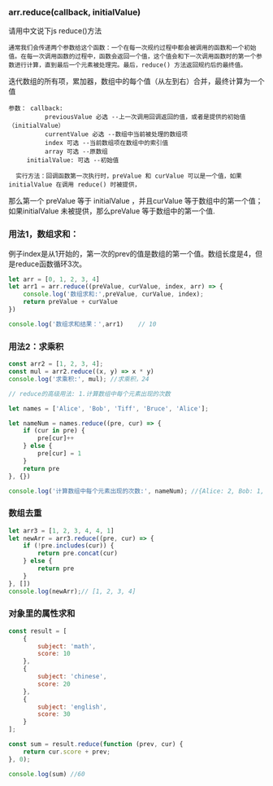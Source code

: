 ### arr.reduce(callback, initialValue) 

请用中文说下js reduce()方法
```
通常我们会传递两个参数给这个函数：一个在每一次规约过程中都会被调用的函数和一个初始值。在每一次调用函数的过程中，函数会返回一个值，这个值会和下一次调用函数时的第一个参数进行计算，直到最后一个元素被处理完。最后，reduce() 方法返回规约后的最终值。
```

迭代数组的所有项，累加器，数组中的每个值（从左到右）合并，最终计算为一个值
```
参数： callback:
          previousValue 必选 --上一次调用回调返回的值，或者是提供的初始值（initialValue）
          currentValue 必选 --数组中当前被处理的数组项
          index 可选 --当前数组项在数组中的索引值
          array 可选 --原数组
     initialValue: 可选 --初始值

  实行方法：回调函数第一次执行时，preValue 和 curValue 可以是一个值，如果 initialValue 在调用 reduce() 时被提供，
```

那么第一个 preValue 等于 initialValue ，并且curValue 等于数组中的第一个值；
如果initialValue 未被提供，那么preValue 等于数组中的第一个值.

### 用法1，数组求和：
例子index是从1开始的，第一次的prev的值是数组的第一个值。数组长度是4，但是reduce函数循环3次。
```javaScript
let arr = [0, 1, 2, 3, 4]
let arr1 = arr.reduce((preValue, curValue, index, arr) => {
    console.log('数组求和:',preValue, curValue, index);
    return preValue + curValue
})

console.log('数组求和结果：',arr1)    // 10
```

### 用法2：求乘积
```javaScript
const arr2 = [1, 2, 3, 4];
const mul = arr2.reduce((x, y) => x * y)
console.log('求乘积:', mul); //求乘积，24

// reduce的高级用法: 1.计算数组中每个元素出现的次数

let names = ['Alice', 'Bob', 'Tiff', 'Bruce', 'Alice'];

let nameNum = names.reduce((pre, cur) => {
    if (cur in pre) {
        pre[cur]++
    } else {
        pre[cur] = 1
    }
    return pre
}, {})

console.log('计算数组中每个元素出现的次数:', nameNum); //{Alice: 2, Bob: 1, Tiff: 1, Bruce: 1}
```

### 数组去重
```javaScript
let arr3 = [1, 2, 3, 4, 4, 1]
let newArr = arr3.reduce((pre, cur) => {
    if (!pre.includes(cur)) {
        return pre.concat(cur)
    } else {
        return pre
    }
}, [])
console.log(newArr);// [1, 2, 3, 4]
```

### 对象里的属性求和
```javaScript
const result = [
    {
        subject: 'math',
        score: 10
    },
    {
        subject: 'chinese',
        score: 20
    },
    {
        subject: 'english',
        score: 30
    }
];

const sum = result.reduce(function (prev, cur) {
    return cur.score + prev;
}, 0);

console.log(sum) //60
```
